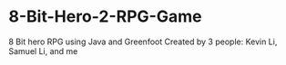 # 8-Bit-Hero-2-RPG-Game
8 Bit hero RPG using Java and Greenfoot
Created by 3 people: Kevin Li, Samuel Li, and me
